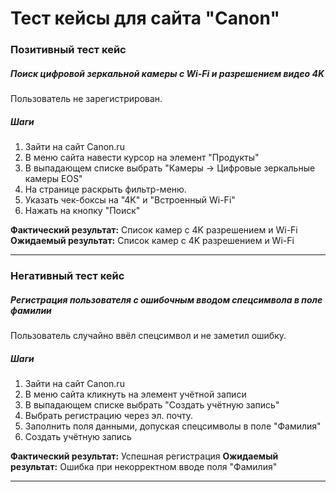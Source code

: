 # Тест кейсы для сайта "Canon"

### Позитивный тест кейс
##### Поиск цифровой зеркальной камеры с Wi-Fi и разрешением видео 4K
Пользователь не зарегистрирован.  

##### Шаги  
1. Зайти на сайт Canon.ru
2. В меню сайта навести курсор на элемент "Продукты"
3. В выпадающем списке выбрать "Камеры -> Цифровые зеркальные камеры EOS"
4. На странице раскрыть фильтр-меню.
5. Указать чек-боксы на "4K" и "Встроенный Wi-Fi"
6. Нажать на кнопку "Поиск"

**Фактический результат:** Список камер с 4K разрешением и Wi-Fi
**Ожидаемый результат:** Список камер с 4K разрешением и Wi-Fi


***

### Негативный тест кейс
##### Регистрация пользователя с ошибочным вводом спецсимвола в поле фамилии
Пользователь случайно ввёл спецсимвол и не заметил ошибку. 

##### Шаги  
1. Зайти на сайт Canon.ru
2. В меню сайта кликнуть на элемент учётной записи
3. В выпадающем списке выбрать "Создать учётную запись"
4. Выбрать регистрацию через эл. почту.
5. Заполнить поля данными, допуская спецсимволы в поле "Фамилия"
6. Создать учётную запись

**Фактический результат:** Успешная регистрация
**Ожидаемый результат:** Ошибка при некорректном вводе поля "Фамилия"


***
